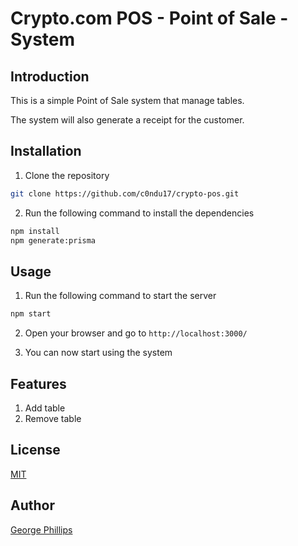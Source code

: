 # Crypto.com POS - Point of Sale - System

## Introduction
This is a simple Point of Sale system that manage tables.

The system will also generate a receipt for the customer.

## Installation
1. Clone the repository
```bash
git clone https://github.com/c0ndu17/crypto-pos.git
```
2. Run the following command to install the dependencies
```bash
npm install
npm generate:prisma
```

## Usage
1. Run the following command to start the server
```bash
npm start
```

2. Open your browser and go to `http://localhost:3000/`

3. You can now start using the system

## Features
1. Add table
2. Remove table

## License
[MIT](https://choosealicense.com/licenses/mit/)

## Author
[George Phillips](georgephillips22@gmail.com)
